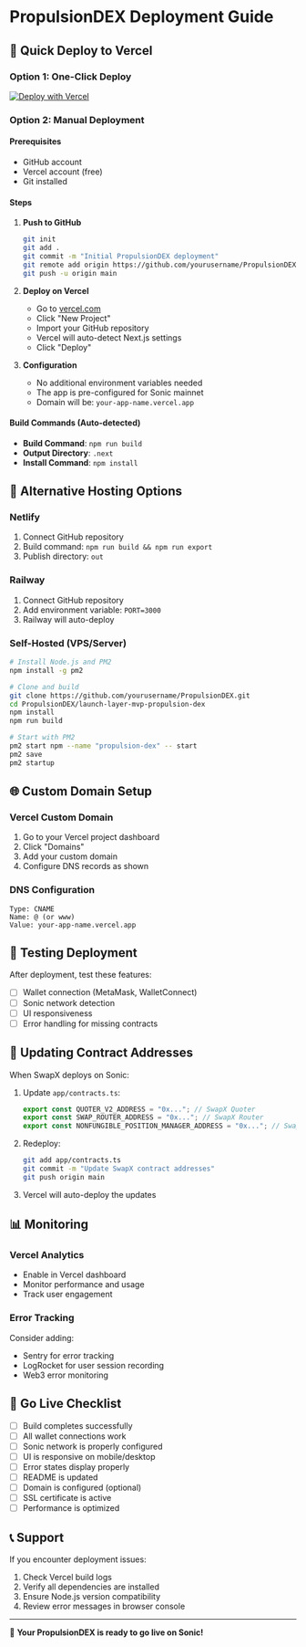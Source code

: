 # PropulsionDEX Deployment Guide

## 🚀 Quick Deploy to Vercel

### Option 1: One-Click Deploy
[![Deploy with Vercel](https://vercel.com/button)](https://vercel.com/new/clone?repository-url=https://github.com/yourusername/PropulsionDEX)

### Option 2: Manual Deployment

#### Prerequisites
- GitHub account
- Vercel account (free)
- Git installed

#### Steps

1. **Push to GitHub**
   ```bash
   git init
   git add .
   git commit -m "Initial PropulsionDEX deployment"
   git remote add origin https://github.com/yourusername/PropulsionDEX.git
   git push -u origin main
   ```

2. **Deploy on Vercel**
   - Go to [vercel.com](https://vercel.com)
   - Click "New Project"
   - Import your GitHub repository
   - Vercel will auto-detect Next.js settings
   - Click "Deploy"

3. **Configuration**
   - No additional environment variables needed
   - The app is pre-configured for Sonic mainnet
   - Domain will be: `your-app-name.vercel.app`

#### Build Commands (Auto-detected)
- **Build Command**: `npm run build`
- **Output Directory**: `.next`
- **Install Command**: `npm install`

## 🔧 Alternative Hosting Options

### Netlify
1. Connect GitHub repository
2. Build command: `npm run build && npm run export`
3. Publish directory: `out`

### Railway
1. Connect GitHub repository
2. Add environment variable: `PORT=3000`
3. Railway will auto-deploy

### Self-Hosted (VPS/Server)
```bash
# Install Node.js and PM2
npm install -g pm2

# Clone and build
git clone https://github.com/yourusername/PropulsionDEX.git
cd PropulsionDEX/launch-layer-mvp-propulsion-dex
npm install
npm run build

# Start with PM2
pm2 start npm --name "propulsion-dex" -- start
pm2 save
pm2 startup
```

## 🌐 Custom Domain Setup

### Vercel Custom Domain
1. Go to your Vercel project dashboard
2. Click "Domains"
3. Add your custom domain
4. Configure DNS records as shown

### DNS Configuration
```
Type: CNAME
Name: @ (or www)
Value: your-app-name.vercel.app
```

## 📱 Testing Deployment

After deployment, test these features:
- [ ] Wallet connection (MetaMask, WalletConnect)
- [ ] Sonic network detection
- [ ] UI responsiveness
- [ ] Error handling for missing contracts

## 🔄 Updating Contract Addresses

When SwapX deploys on Sonic:

1. Update `app/contracts.ts`:
   ```typescript
   export const QUOTER_V2_ADDRESS = "0x..."; // SwapX Quoter
   export const SWAP_ROUTER_ADDRESS = "0x..."; // SwapX Router
   export const NONFUNGIBLE_POSITION_MANAGER_ADDRESS = "0x..."; // SwapX Position Manager
   ```

2. Redeploy:
   ```bash
   git add app/contracts.ts
   git commit -m "Update SwapX contract addresses"
   git push origin main
   ```

3. Vercel will auto-deploy the updates

## 📊 Monitoring

### Vercel Analytics
- Enable in Vercel dashboard
- Monitor performance and usage
- Track user engagement

### Error Tracking
Consider adding:
- Sentry for error tracking
- LogRocket for user session recording
- Web3 error monitoring

## 🎯 Go Live Checklist

- [ ] Build completes successfully
- [ ] All wallet connections work
- [ ] Sonic network is properly configured
- [ ] UI is responsive on mobile/desktop
- [ ] Error states display properly
- [ ] README is updated
- [ ] Domain is configured (optional)
- [ ] SSL certificate is active
- [ ] Performance is optimized

## 📞 Support

If you encounter deployment issues:
1. Check Vercel build logs
2. Verify all dependencies are installed
3. Ensure Node.js version compatibility
4. Review error messages in browser console

---

🎉 **Your PropulsionDEX is ready to go live on Sonic!** 